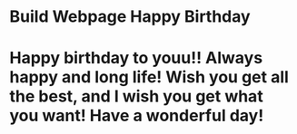 # Build Webpage Happy Birthday
# Happy birthday to youu!! Always happy and long life! Wish you get all the best, and I wish you get what you want! Have a wonderful day!
